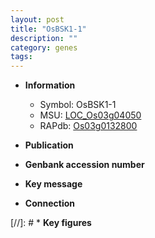 ```yaml
---
layout: post
title: "OsBSK1-1"
description: ""
category: genes
tags: 
---
```


* **Information**  
    + Symbol: OsBSK1-1  
    + MSU: [LOC_Os03g04050](http://rice.uga.edu/cgi-bin/ORF_infopage.cgi?orf=LOC_Os03g04050)  
    + RAPdb: [Os03g0132800](http://rapdb.dna.affrc.go.jp/viewer/gbrowse_details/irgsp1?name=Os03g0132800)  

* **Publication**  

* **Genbank accession number**  

* **Key message**  

* **Connection**  

[//]: # * **Key figures**  


